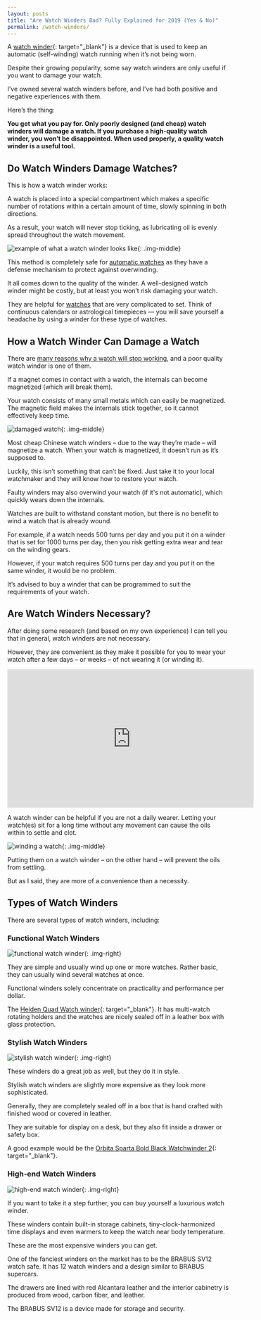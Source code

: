```yaml
---
layout: posts
title: "Are Watch Winders Bad? Fully Explained for 2019 (Yes & No)" 
permalink: /watch-winders/
---
```


A [watch winder](https://watchranker.com/watch-winders-how-they-work/){: target="_blank"} is a device that is used to keep an automatic (self-winding) watch running when it’s not being worn. 

Despite their growing popularity, some say watch winders are only useful if you want to damage your watch. 

I’ve owned several watch winders before, and I’ve had both positive and negative experiences with them. 

Here’s the thing: 
 
**You get what you pay for. Only poorly designed (and cheap) watch winders will damage a watch. If you purchase a high-quality watch winder, you won’t be disappointed. When used properly, a quality watch winder is a useful tool.**

## Do Watch Winders Damage Watches? 

This is how a watch winder works:
 
A watch is placed into a special compartment which makes a specific number of rotations within a certain amount of time, slowly spinning in both directions. 

As a result, your watch will never stop ticking, as lubricating oil is evenly spread throughout the watch movement.

![example of what a watch winder looks like](/img/watch-winders/watch-winder-example.jpg){: .img-middle}
                             
This method is completely safe for [automatic watches](/watches/automatic/) as they have a defense mechanism to protect against overwinding. 

It all comes down to the quality of the winder. A well-designed watch winder might be costly, but at least you won’t risk damaging your watch. 

They are helpful for [watches](/watches/) that are very complicated to set. Think of continuous calendars or astrological timepieces — you will save yourself a headache by using a winder for these type of watches.  

## How a Watch Winder Can Damage a Watch

There are [many reasons why a watch will stop working](/why-watches-stop-working/), and a poor quality watch winder is one of them.

If a magnet comes in contact with a watch, the internals can become magnetized (which will break them). 

Your watch consists of many small metals which can easily be magnetized. The magnetic field makes the internals stick together, so it cannot effectively keep time. 

![damaged watch](/img/watch-winders/damaged-watch.png){: .img-middle}

Most cheap Chinese watch winders – due to the way they’re made – will magnetize a watch. When your watch is magnetized, it doesn’t run as it’s supposed to.

Luckily, this isn’t something that can’t be fixed. Just take it to your local watchmaker and they will know how to restore your watch.

Faulty winders may also overwind your watch (if it's not automatic), which quickly wears down the internals.  

Watches are built to withstand constant motion, but there is no benefit to wind a watch that is already wound. 

For example, if a watch needs 500 turns per day and you put it on a winder that is set for 1000 turns per day, then you risk getting extra wear and tear on the winding gears.

However, if your watch requires 500 turns per day and you put it on the same winder, it would be no problem.

It’s advised to buy a winder that can be programmed to suit the requirements of your watch.

## Are Watch Winders Necessary? 

After doing some research (and based on my own experience) I can tell you that in general, watch winders are not necessary.

However, they are convenient as they make it possible for you to wear your watch after a few days – or weeks – of not wearing it (or winding it).

<iframe width="560" height="315" src="https://www.youtube.com/embed/zIA-DzI09BY" frameborder="0" allow="accelerometer; autoplay; encrypted-media; gyroscope; picture-in-picture" allowfullscreen></iframe>

A watch winder can be helpful if you are not a daily wearer. Letting your watch(es) sit for a long time without any movement can cause the oils within to settle and clot.

![winding a watch](/img/watch-winders/setting-watch.jpg){: .img-middle}

Putting them on a watch winder – on the other hand – will prevent the oils from settling.     

But as I said, they are more of a convenience than a necessity. 

## Types of Watch Winders

There are several types of watch winders, including: 

### Functional Watch Winders 
![functional watch winder](/img/watch-winders/functional-watch-winders.jpg){: .img-right}

They are simple and usually wind up one or more watches. Rather basic, they can usually wind several watches at once. 

Functional winders solely concentrate on practicality and performance per dollar. 

The [Heiden Quad Watch winder](https://amzn.to/2l5nBU5){: target="_blank"}. It has multi-watch rotating holders and the watches are nicely sealed off in a leather box with glass protection. 

### Stylish Watch Winders 
![stylish watch winder](/img/watch-winders/stylish-watch-winder.jpg){: .img-right}

These winders do a great job as well, but they do it in style.

Stylish watch winders are slightly more expensive as they look more sophisticated. 

Generally, they are completely sealed off in a box that is hand crafted with finished wood or covered in leather. 

They are suitable for display on a desk, but they also fit inside a drawer or safety box. 

A good example would be the [Orbita Sparta Bold Black Watchwinder 2](https://amzn.to/2jFPCkW){: target="_blank"}.


### High-end Watch Winders 
![high-end watch winder](/img/watch-winders/high-end-watch-winder.jpg){: .img-right}

If you want to take it a step further, you can buy yourself a luxurious watch winder. 

These winders contain built-in storage cabinets, tiny-clock-harmonized time displays and even warmers to keep the watch near body temperature. 

These are the most expensive winders you can get. 

One of the fanciest winders on the market has to be the BRABUS SV12 watch safe. It has 12 watch winders and a design similar to BRABUS supercars. 

The drawers are lined with red Alcantara leather and the interior cabinetry is produced from wood, carbon fiber, and leather. 

The BRABUS SV12 is a device made for storage and security. 